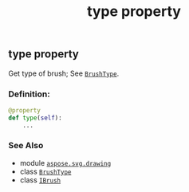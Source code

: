 ﻿---
title: type property
second_title: Aspose.SVG for Python via .NET API References
description: 
type: docs
weight: 50
url: /python-net/aspose.svg.drawing/ibrush/type/
is_root: false
---

## type property


Get type of brush; See [`BrushType`](/svg/python-net/aspose.svg.drawing/brushtype).
### Definition:
```python
@property
def type(self):
    ...
```

### See Also
* module [`aspose.svg.drawing`](../../)
* class [`BrushType`](/svg/python-net/aspose.svg.drawing/brushtype)
* class [`IBrush`](/svg/python-net/aspose.svg.drawing/ibrush)
